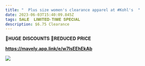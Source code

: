 ```yaml
---
title: "  Plus size women's clearance apparel at #Kohl's  "
date: 2023-06-03T15:40:09.845Z
tags: 𝐒𝐀𝐋𝐄  𝐋𝐈𝐌𝐈𝐓𝐄𝐃-𝐓𝐈𝐌𝐄 𝐒𝐏𝐄𝐂𝐈𝐀𝐋
description: $6.75 Clearance
---
```

🚨𝐇𝐔𝐆𝐄 𝐃𝐈𝐒𝐂𝐎𝐔𝐍𝐓𝐒  🚨𝐑𝐄𝐃𝐔𝐂𝐄𝐃 𝐏𝐑𝐈𝐂𝐄

**https://mavely.app.link/e/w7IsEEhEkAb**

<!--StartFragment-->

![](https://media.kohlsimg.com/is/image/kohls/5584138_Light_Purple?wid=1200&hei=1200&op_sharpen=1)

<!--EndFragment-->